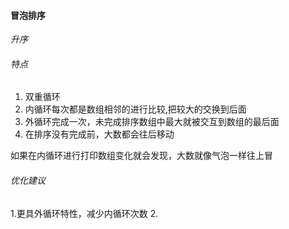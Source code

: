 #### 冒泡排序

*升序*

###### 特点
1. 双重循环
2. 内循环每次都是数组相邻的进行比较,把较大的交换到后面
3. 外循环完成一次，未完成排序数组中最大就被交互到数组的最后面
4. 在排序没有完成前，大数都会往后移动


如果在内循环进行打印数组变化就会发现，大数就像气泡一样往上冒

###### 优化建议
1.更具外循环特性，减少内循环次数
2.